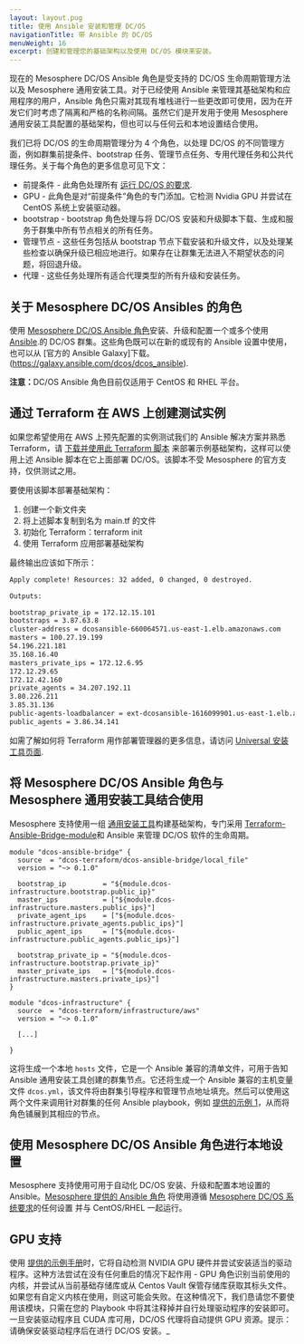 ```yaml
---
layout: layout.pug
title: 使用 Ansible 安装和管理 DC/OS
navigationTitle: 带 Ansible 的 DC/OS
menuWeight: 16
excerpt: 创建和管理您的基础架构以及使用 DC/OS 模块来安装。
---
```


现在的 Mesosphere DC/OS Ansible 角色是受支持的 DC/OS 生命周期管理方法以及 Mesosphere 通用安装工具。对于已经使用 Ansible 来管理其基础架构和应用程序的用户，Ansible 角色只需对其现有堆栈进行一些更改即可使用，因为在开发它们时考虑了隔离和严格的名称间隔。虽然它们是开发用于使用 Mesosphere 通用安装工具配置的基础架构，但也可以与任何云和本地设置结合使用。

我们已将 DC/OS 的生命周期管理分为 4 个角色，以处理 DC/OS 的不同管理方面，例如群集前提条件、bootstrap 任务、管理节点任务、专用代理任务和公共代理任务。关于每个角色的更多信息可见下文：

- 前提条件 - 此角色处理所有 [运行 DC/OS 的要求](/mesosphere/dcos/cn/1.13/installing/production/system-requirements/#software-prerequisites).
- GPU - 此角色是对“前提条件”角色的专门添加。它检测 Nvidia GPU 并尝试在 CentOS 系统上安装驱动器。
-  bootstrap  - bootstrap 角色处理与将 DC/OS 安装和升级脚本下载、生成和服务于群集中所有节点相关的所有任务。
- 管理节点 - 这些任务包括从 bootstrap 节点下载安装和升级文件，以及处理某些检查以确保升级已相应地进行。如果存在让群集无法进入不期望状态的问题，将回退升级。
- 代理 - 这些任务处理所有适合代理类型的所有升级和安装任务。


## 关于 Mesosphere DC/OS Ansibles 的角色

使用 [Mesosphere DC/OS Ansible 角色](https://github.com/dcos/dcos-ansible)安装、升级和配置一个或多个使用 [Ansible](https://www.ansible.com/).的 DC/OS 群集。这些角色既可以在新的或现有的 Ansible 设置中使用，也可以从 [官方的 Ansible Galaxy]下载。(https://galaxy.ansible.com/dcos/dcos_ansible).

<p class="message--note"><strong>注意：</strong>DC/OS Ansible 角色目前仅适用于 CentOS 和 RHEL 平台。</p>

## 通过 Terraform 在 AWS 上创建测试实例
如果您希望使用在 AWS 上预先配置的实例测试我们的 Ansible 解决方案并熟悉 Terraform，请 [下载并使用此 Terraform 脚本](https://gist.github.com/geekbass/45eb978fb420ae0da13f00fdfa0cd1c5) 来部署示例基础架构，这样可以使用上述 Ansible 脚本在它上面部署 DC/OS。该脚本不受 Mesosphere 的官方支持，仅供测试之用。

要使用该脚本部署基础架构：

1. 创建一个新文件夹
2. 将上述脚本复制到名为 main.tf 的文件
3. 初始化 Terraform：terraform init
4. 使用 Terraform 应用部署基础架构

最终输出应该如下所示：

```bash
Apply complete! Resources: 32 added, 0 changed, 0 destroyed.

Outputs:

bootstrap_private_ip = 172.12.15.101
bootstraps = 3.87.63.8
cluster-address = dcosansible-660064571.us-east-1.elb.amazonaws.com
masters = 100.27.19.199
54.196.221.181
35.168.16.40
masters_private_ips = 172.12.6.95
172.12.29.65
172.12.42.160
private_agents = 34.207.192.11
3.80.226.211
3.85.31.136
public-agents-loadbalancer = ext-dcosansible-1616099901.us-east-1.elb.amazonaws.com
public_agents = 3.86.34.141
```

如需了解如何将 Terraform 用作部署管理器的更多信息，请访问 [Universal 安装工具页面](/mesosphere/dcos/cn/1.13/installing/evaluation/).

## 将 Mesosphere DC/OS Ansible 角色与 Mesosphere 通用安装工具结合使用

Mesosphere 支持使用一组 [通用安装工具](/mesosphere/dcos/cn/1.13/installing/evaluation/)构建基础架构，专门采用 [Terraform-Ansible-Bridge-module](https://github.com/dcos-terraform/terraform-localfile-dcos-ansible-bridge)和 Ansible 来管理 DC/OS 软件的生命周期。

```hcl
module "dcos-ansible-bridge" {
  source  = "dcos-terraform/dcos-ansible-bridge/local_file"
  version = "~> 0.1.0"

  bootstrap_ip         = "${module.dcos-infrastructure.bootstrap.public_ip}"
  master_ips           = ["${module.dcos-infrastructure.masters.public_ips}"]
  private_agent_ips    = ["${module.dcos-infrastructure.private_agents.public_ips}"]
  public_agent_ips     = ["${module.dcos-infrastructure.public_agents.public_ips}"]

  bootstrap_private_ip = "${module.dcos-infrastructure.bootstrap.private_ip}"
  master_private_ips   = ["${module.dcos-infrastructure.masters.private_ips}"]
}

module "dcos-infrastructure" {
  source  = "dcos-terraform/infrastructure/aws"
  version = "~> 0.1.0"

  [...]

}
```

这将生成一个本地 `hosts` 文件，它是一个 Ansible 兼容的清单文件，可用于告知 Ansible 通用安装工具创建的群集节点。它还将生成一个 Ansible 兼容的主机变量文件 `dcos.yml`，该文件将由群集引导程序和管理节点地址填充。然后可以使用这两个文件来调用针对群集的任何 Ansible playbook，例如 [提供的示例 1](https://github.com/dcos/dcos-ansible/blob/master/dcos.yml)，从而将角色铺展到其相应的节点。

## 使用 Mesosphere DC/OS Ansible 角色进行本地设置

Mesosphere 支持使用可用于自动化 DC/OS 安装、升级和配置本地设置的 Ansible。[Mesosphere 提供的 Ansible 角色](https://galaxy.ansible.com/dcos/dcos_ansible) 将使用遵循 [Mesosphere DC/OS 系统要求](/mesosphere/dcos/cn/1.13/installing/production/system-requirements/)的任何设置 并与 CentOS/RHEL 一起运行。

## GPU 支持
使用 [提供的示例手册](https://github.com/dcos/dcos-ansible/blob/master/dcos.yml)时，它将自动检测 NVIDIA GPU 硬件并尝试安装适当的驱动程序。这种方法尝试在没有任何重启的情况下起作用 - GPU 角色识别当前使用的内核，并尝试从当前基础存储库或从 Centos Vault 保管存储库获取其标头文件。如果您有自定义内核在使用，则这可能会失败。在这种情况下，我们恳请您不要使用该模块，只需在您的 Playbook 中将其注释掉并自行处理驱动程序的安装即可。一旦安装驱动程序且 CUDA 库可用，DC/OS 代理将自动提供 GPU 资源。提示：请确保安装驱动程序后在进行 DC/OS 安装。_

